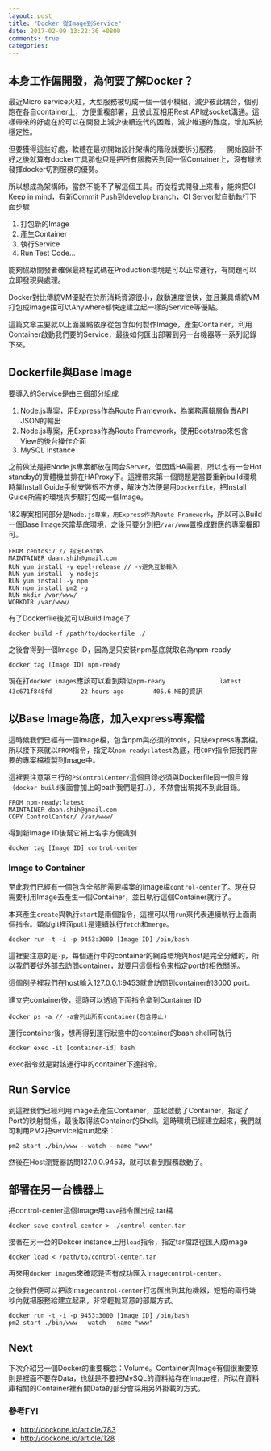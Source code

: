 ```yaml
---
layout: post
title: "Docker 從Image到Service"
date: 2017-02-09 13:22:36 +0800
comments: true
categories: 
---
```


## 本身工作偏開發，為何要了解Docker？
最近Micro service火紅，大型服務被切成一個一個小模組，減少彼此耦合，個別跑在各自container上，方便重複部署，且彼此互相用Rest API或socket溝通。這樣帶來的好處在於可以在開發上減少後續迭代的困難，減少維運的難度，增加系統穩定性。

但要獲得這些好處，軟體在最初開始設計架構的階段就要拆分服務，一開始設計不好之後就算有docker工具那也只是把所有服務丟到同一個Container上，沒有辦法發揮docker切割服務的優勢。

所以想成為架構師，當然不能不了解這個工具。而從程式開發上來看，能夠把CI Keep in mind，有新Commit Push到develop branch，CI Server就自動執行下面步驟

1. 打包新的Image
2. 產生Container
3. 執行Service
4. Run Test Code...

能夠協助開發者確保最終程式碼在Production環境是可以正常運行，有問題可以立即發現與處理。

Docker對比傳統VM優點在於所消耗資源很小，啟動速度很快，並且兼具傳統VM打包成Image擋可以Anywhere都快速建立起一樣的Service等優點。

這篇文章主要就以上面幾點依序從包含如何製作Image，產生Container，利用Container啟動我們要的Service，最後如何匯出部署到另一台機器等一系列記錄下來。

## Dockerfile與Base Image
要導入的Service是由三個部分組成

1. Node.js專案，用Express作為Route Framework，為業務邏輯層負責API JSON的輸出
2. Node.js專案，用Express作為Route Framework，使用Bootstrap來包含View的後台操作介面
3. MySQL Instance

之前做法是把Node.js專案都放在同台Server，但因爲HA需要，所以也有一台Hot standby的實體機並排在HAProxy下。這裡帶來第一個問題是當要重新build環境時靠Install Guide手動安裝很不方便，解決方法便是用`Dockerfile`，把Install Guide所需的環境與步驟打包成一個Image。

1&2專案相同部分是`Node.js專案，用Express作為Route Framework`，所以可以Build一個Base Image來當基底環境，之後只要分別把`/var/www`置換成對應的專案檔即可。

```
FROM centos:7 // 指定CentOS
MAINTAINER daan.shih@gmail.com
RUN yum install -y epel-release // -y避免互動輸入
RUN yum install -y nodejs
RUN yum install -y npm
RUN npm install pm2 -g
RUN mkdir /var/www/
WORKDIR /var/www/
```
有了Dockerfile後就可以Build Image了

```
docker build -f /path/to/dockerfile ./
```
之後會得到一個Image ID，因為是只安裝npm基底就取名為npm-ready

```
docker tag [Image ID] npm-ready
```

現在打`docker images`應該可以看到類似`npm-ready               latest              43c671f848fd        22 hours ago        405.6 MB`的資訊
## 以Base Image為底，加入express專案檔
這時候我們已經有一個Image檔，包含npm與必須的tools，只缺express專案檔。所以接下來就以`FROM`指令，指定以`npm-ready:latest`為底，用`COPY`指令把我們需要的專案檔複製到Image中。

這裡要注意第三行的`PSControlCenter/`這個目錄必須與Dockerfile同一個目錄（`docker build`後面會加上的path我們是打./），不然會出現找不到此目錄。

```
FROM npm-ready:latest
MAINTAINER daan.shih@gmail.com
COPY ControlCenter/ /var/www/
```

得到新Image ID後幫它補上名字方便識別

```
docker tag [Image ID] control-center
```

### Image to Container
至此我們已經有一個包含全部所需要檔案的Image檔`control-center`了。現在只需要利用Image去產生一個Container，並且執行這個Container就行了。

本來產生`create`與執行`start`是兩個指令，這裡可以用`run`來代表連續執行上面兩個指令。類似git裡面`pull`是連續執行`fetch`和`merge`。

```
docker run -t -i -p 9453:3000 [Image ID] /bin/bash
```
這裡要注意的是`-p`，每個運行中的container的網路環境與host是完全分離的，所以我們要從外部去訪問container，就要用這個指令來指定port的相依關係。

這個例子裡我們在host輸入127.0.0.1:9453就會訪問到container的3000 port。

建立完container後，這時可以透過下面指令拿到Container ID

```
docker ps -a // -a會列出所有container(包含停止)
```

運行container後，想再得到運行狀態中的container的bash shell可執行

```
docker exec -it [container-id] bash
```
exec指令就是對該運行中的container下達指令。

## Run Service
到這裡我們已經利用Image去產生Container，並起啟動了Container，指定了Port的映射關係，最後取得該Container的Shell。這時環境已經建立起來，我們就可利用PM2把service給run起來：

```
pm2 start ./bin/www --watch --name "www"
```
然後在Host瀏覽器訪問127.0.0.9453，就可以看到服務啟動了。

## 部署在另一台機器上
把control-center這個Image用`save`指令匯出成.tar檔

```
docker save control-center > ./control-center.tar
```
接著在另一台的Dokcer instance上用`load`指令，指定tar檔路徑匯入成image

```
docker load < /path/to/control-center.tar
```
再來用`docker images`來確認是否有成功匯入Image`control-center`。


之後我們便可以把該Image`control-center`打包匯出到其他機器，短短的兩行幾秒內就把服務給建立起來，非常輕鬆寫意的部屬方式。

```
docker run -t -i -p 9453:3000 [Image ID] /bin/bash
pm2 start ./bin/www --watch --name "www"
```

## Next
下次介紹另一個Docker的重要概念：Volume。Container與Image有個很重要原則是裡面不要存Data，也就是不要把MySQL的資料給存在Image裡，所以在資料庫相關的Container裡有關Data的部分會採用另外掛載的方式。

### 參考FYI

* http://dockone.io/article/783
* http://dockone.io/article/128
